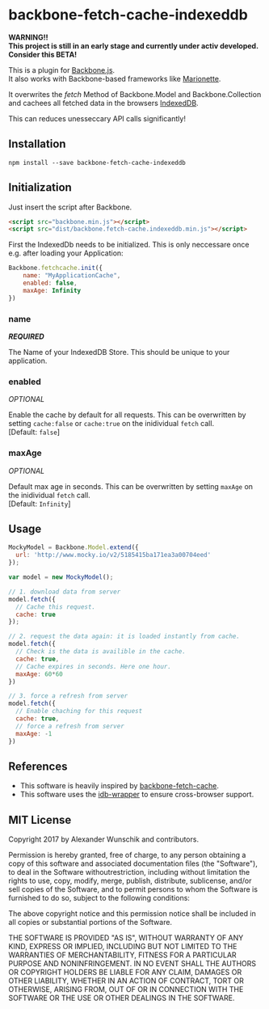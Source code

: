 # backbone-fetch-cache-indexeddb

**WARNING!!**<br>
**This project is still in an early stage and currently under activ developed.<br>
Consider this BETA!**

This is a plugin for [Backbone.js](http://backbonejs.org/). <br>
It also works with Backbone-based frameworks like [Marionette](http://marionettejs.com/).

It overwrites the *fetch* Method of Backbone.Model and Backbone.Collection and cachees all fetched data in the browsers [IndexedDB](https://www.w3.org/TR/IndexedDB/).

This can reduces unesseccary API calls significantly!

## Installation

`npm install --save backbone-fetch-cache-indexeddb`

## Initialization

Just insert the script after Backbone.

```html
<script src="backbone.min.js"></script>
<script src="dist/backbone.fetch-cache.indexeddb.min.js"></script>
```

First the IndexedDb needs to be initialized. This is only neccessare once e.g. after loading your Application:

```js
Backbone.fetchcache.init({
	name: "MyApplicationCache",
	enabled: false,
	maxAge: Infinity
})
```

### name
_**REQUIRED**_

The Name of your IndexedDB Store. This should be unique to your application.

### enabled
_OPTIONAL_

Enable the cache by default for all requests. This can be overwritten by setting `cache:false` or `cache:true` on the inidividual `fetch` call. <br>
[Default: `false`]

### maxAge
_OPTIONAL_

Default max age in seconds. This can be overwritten by setting `maxAge` on the inidividual `fetch` call. <br>
[Default: `Infinity`]

## Usage

```js
MockyModel = Backbone.Model.extend({
  url: 'http://www.mocky.io/v2/5185415ba171ea3a00704eed'
});

var model = new MockyModel();

// 1. download data from server
model.fetch({
  // Cache this request.
  cache: true
});

// 2. request the data again: it is loaded instantly from cache.
model.fetch({
  // Check is the data is availible in the cache.
  cache: true,
  // Cache expires in seconds. Here one hour.
  maxAge: 60*60
})

// 3. force a refresh from server
model.fetch({
  // Enable chaching for this request
  cache: true,
  // force a refresh from server
  maxAge: -1
})
```

## References

* This software is heavily inspired by [backbone-fetch-cache](https://github.com/madglory/backbone-fetch-cache).
* This software uses the [idb-wrapper](https://www.npmjs.com/package/idb-wrapper) to ensure cross-browser support.

## MIT License

Copyright 2017 by Alexander Wunschik and contributors.

Permission is hereby granted, free of charge, to any person obtaining a copy
of this software and associated documentation files (the "Software"), to
deal in the Software withoutrestriction, including without limitation the
rights to use, copy, modify, merge, publish, distribute, sublicense, and/or
sell copies of the Software, and to permit persons to whom the Software is
furnished to do so, subject to the following conditions:

The above copyright notice and this permission notice shall be included in
all copies or substantial portions of the Software.

THE SOFTWARE IS PROVIDED "AS IS", WITHOUT WARRANTY OF ANY KIND, EXPRESS OR
IMPLIED, INCLUDING BUT NOT LIMITED TO THE WARRANTIES OF MERCHANTABILITY,
FITNESS FOR A PARTICULAR PURPOSE AND NONINFRINGEMENT. IN NO EVENT SHALL
THE AUTHORS OR COPYRIGHT HOLDERS BE LIABLE FOR ANY CLAIM, DAMAGES OR OTHER
LIABILITY, WHETHER IN AN ACTION OF CONTRACT, TORT OR OTHERWISE, ARISING
FROM, OUT OF OR IN CONNECTION WITH THE SOFTWARE OR THE USE OR OTHER DEALINGS
IN THE SOFTWARE.
